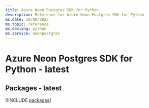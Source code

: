 ```yaml
---
title: Azure Neon Postgres SDK for Python
description: Reference for Azure Neon Postgres SDK for Python
ms.date: 10/08/2025
ms.topic: reference
ms.devlang: python
ms.service: neonpostgres
---
```

# Azure Neon Postgres SDK for Python - latest
## Packages - latest
[!INCLUDE [packages](neon-postgres-index.md)]